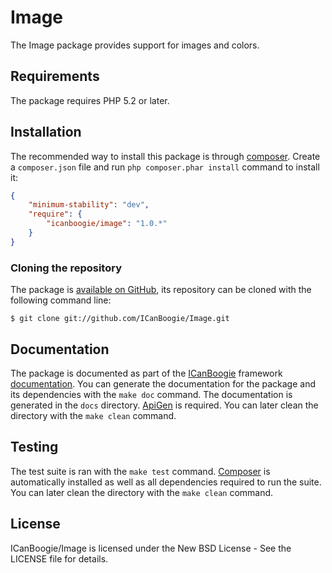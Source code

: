 # Image

The Image package provides support for images and colors. 





## Requirements

The package requires PHP 5.2 or later.





## Installation

The recommended way to install this package is through [composer](http://getcomposer.org/).
Create a `composer.json` file and run `php composer.phar install` command to install it:

```json
{
    "minimum-stability": "dev",
    "require": {
		"icanboogie/image": "1.0.*"
    }
}
```





### Cloning the repository

The package is [available on GitHub](https://github.com/ICanBoogie/Image), its repository can be
cloned with the following command line:

	$ git clone git://github.com/ICanBoogie/Image.git





## Documentation

The package is documented as part of the [ICanBoogie](http://icanboogie.org/) framework
[documentation](http://icanboogie.org/docs/). You can generate the documentation for the package
and its dependencies with the `make doc` command. The documentation is generated in the `docs`
directory. [ApiGen](http://apigen.org/) is required. You can later clean the directory with
the `make clean` command.





## Testing

The test suite is ran with the `make test` command. [Composer]((http://getcomposer.org/)) is
automatically installed as well as all dependencies required to run the suite. You can later
clean the directory with the `make clean` command.





## License

ICanBoogie/Image is licensed under the New BSD License - See the LICENSE file for details.